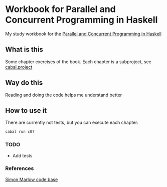 Workbook for Parallel and Concurrent Programming in Haskell
==
My study workbook for the [Parallel and Concurrent Programming in Haskell](https://simonmar.github.io/pages/pcph.html)

## What is this
Some chapter exercises of the book. Each chapter is a subproject, see [cabal.project](./cabal.project)

## Way do this
Reading and doing the code helps me understand better

## How to use it
There are currently not tests, but you can execute each chapter:

``` sh
cabal run c07
```

### TODO
+ Add tests

###  References
[Simon Marlow code base](https://github.com/simonmar/parconc-examples/tree/master)
